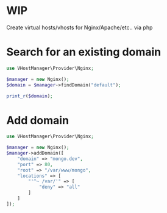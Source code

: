 # WIP

Create virtual hosts/vhosts for Nginx/Apache/etc.. via php

# Search for an existing domain
```php
use VHostManager\Provider\Nginx;

$manager = new Nginx();
$domain = $manager->findDomain("default");

print_r($domain);
```

# Add domain
```php
use VHostManager\Provider\Nginx;

$manager = new Nginx();
$manager->addDomain([
	"domain" => "mongo.dev",
	"port" => 80,
	"root" => "/var/www/mongo",
	"locations" => [
		"'^~ /var/'" => [
			"deny" => "all"
		]
	]
]);
```